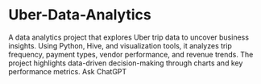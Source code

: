 # Uber-Data-Analytics
A data analytics project that explores Uber trip data to uncover business insights. Using Python, Hive, and visualization tools, it analyzes trip frequency, payment types, vendor performance, and revenue trends. The project highlights data-driven decision-making through charts and key performance metrics.          Ask ChatGPT
